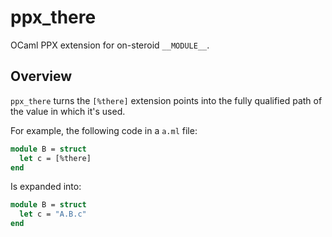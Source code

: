 # ppx_there

OCaml PPX extension for on-steroid `__MODULE__`.

## Overview

`ppx_there` turns the `[%there]` extension points into the fully qualified path of the value in
which it's used.

For example, the following code in a `a.ml` file:
```ocaml
module B = struct
  let c = [%there]
end
```
Is expanded  into:
```ocaml
module B = struct
  let c = "A.B.c"
end
```
